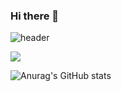 ### Hi there 👋

<!--
**iamyoungk/iamyoungk** is a ✨ _special_ ✨ repository because its `README.md` (this file) appears on your GitHub profile.

Here are some ideas to get you started:

- 🔭 I’m currently working on ...
- 🌱 I’m currently learning ...
- 👯 I’m looking to collaborate on ...
- 🤔 I’m looking for help with ...
- 💬 Ask me about ...
- 📫 How to reach me: ...
- 😄 Pronouns: ...
- ⚡ Fun fact: ... 
-->

![header](https://capsule-render.vercel.app/api?type=waving&color=auto&height=300&section=header&text=Welcome!&animation=fadeIn&fontSize=90&desc=PgmYoung'sGitHubProfile&descSize=20&descAlign=80&descAlignY=40)

<a href="버튼을 눌렀을 때 이동할 링크" target="_blank"><img src="https://img.shields.io/badge/younghk@umich.edu-EA4335?style=flat&logo=gmail&logoColor=E8E8E8"/></a>

![Anurag's GitHub stats](https://github-readme-stats.vercel.app/api?username=iamyoungk&show_icons=true&theme=transparent)
